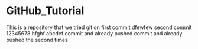# GitHub_Tutorial
This is a repository that we tried git on
first commit
dfewfew
second commit
12345678
hfghf
abcdef
commit and already pushed
commit and already pushed the second times
